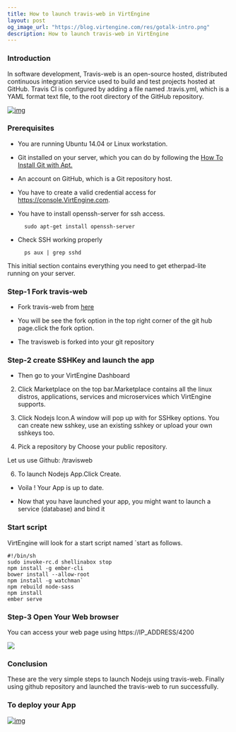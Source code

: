 ```yaml
---
title: How to launch travis-web in VirtEngine
layout: post
og_image_url: "https://blog.virtengine.com/res/gotalk-intro.png"
description: How to launch travis-web in VirtEngine
---
```

### Introduction
In software development, Travis-web is an open-source hosted, distributed continuous integration service used to build and test projects hosted at GitHub. Travis CI is configured by adding a file named .travis.yml, which is a YAML format text file, to the root directory of the GitHub repository.

[![img](https://blog.virtengine.com/content/images/2016/05/DEPLOY-TO-MEGAM-AFRICA-BIG1-4.png)](https://console.VirtEngine.com)


### Prerequisites

* You are running Ubuntu 14.04 or Linux workstation.

* Git installed on your server, which you can do by following the [How To Install Git with Apt.](https://www.digitalocean.com/community/tutorials/how-to-install-git-on-ubuntu-14-04)

* An account on GitHub, which is a Git repository host.

* You have to create a valid credential access for https://console.VirtEngine.com.

* You have to install openssh-server for ssh access.

		sudo apt-get install openssh-server

* Check SSH working properly

		ps aux | grep sshd
This initial section contains everything you need to get etherpad-lite running on your server.

### Step-1 Fork travis-web
* Fork travis-web
from [here](https://github.com/verticeapps/node_travisweb.git)

* You will be see the fork option in the top right corner of the git hub page.click the fork option.

* The travisweb is forked into your git repository

### Step-2 create SSHKey and launch the app
* Then go to your VirtEngine Dashboard

2. Click Marketplace on the top bar.Marketplace contains all the linux distros, applications, services and microservices which VirtEngine supports.

3. Click Nodejs Icon.A window will pop up with for SSHkey options. You can create new sshkey, use an existing sshkey or upload your own sshkeys too.

5. Pick a repository by Choose your public repository.

  Let us use Github: <mygithubid>/travisweb

6.	To launch Nodejs App.Click Create.

* Voila ! Your App is up to date.

* Now that you have launched your app, you might want to launch a service (database) and bind it

### Start script
VirtEngine will look for a start script named `start as follows.

	#!/bin/sh
 	sudo invoke-rc.d shellinabox stop
    npm install -g ember-cli
 	bower install --allow-root
 	npm install -g watchman`
 	npm rebuild node-sass
 	npm install
 	ember serve


### **Step-3 Open Your Web browser**
You can access your web page using https://IP_ADDRESS/4200

![](https://blog.virtengine.com/content/images/2016/05/Screenshot-from-2016-05-27-15-16-35.png)

### Conclusion

These are the very simple steps to launch Nodejs using travis-web. Finally using github repository and launched the travis-web to run successfully.

### To deploy your App 
[![img](https://blog.virtengine.com/content/images/2016/05/DEPLOY-TO-MEGAM-AFRICA-BIG1-4.png)](https://console.megamafrica.com)